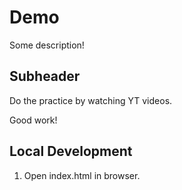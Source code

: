 # Demo

Some description!

## Subheader

Do the practice by watching YT videos.

Good work!

## Local Development

1. Open index.html in browser.
